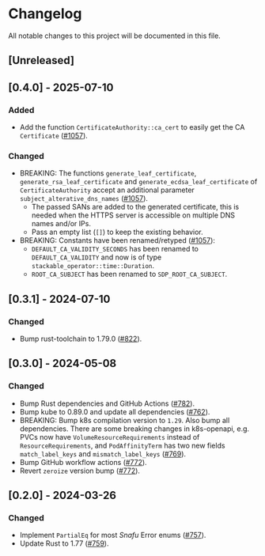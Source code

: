 # Changelog

All notable changes to this project will be documented in this file.

## [Unreleased]

## [0.4.0] - 2025-07-10

### Added

- Add the function `CertificateAuthority::ca_cert` to easily get the CA `Certificate` ([#1057]).

### Changed

- BREAKING: The functions `generate_leaf_certificate`, `generate_rsa_leaf_certificate` and
  `generate_ecdsa_leaf_certificate` of `CertificateAuthority` accept an additional parameter
  `subject_alterative_dns_names` ([#1057]).
  - The passed SANs are added to the generated certificate, this is needed when the HTTPS server is
    accessible on multiple DNS names and/or IPs.
  - Pass an empty list (`[]`) to keep the existing behavior.
- BREAKING: Constants have been renamed/retyped ([#1057]):
  - `DEFAULT_CA_VALIDITY_SECONDS` has been renamed to `DEFAULT_CA_VALIDITY` and now is of type `stackable_operator::time::Duration`.
  - `ROOT_CA_SUBJECT` has been renamed to `SDP_ROOT_CA_SUBJECT`.

[#1057]: https://github.com/stackabletech/operator-rs/pull/1057

## [0.3.1] - 2024-07-10

### Changed

- Bump rust-toolchain to 1.79.0 ([#822]).

[#822]: https://github.com/stackabletech/operator-rs/pull/822

## [0.3.0] - 2024-05-08

### Changed

- Bump Rust dependencies and GitHub Actions ([#782]).
- Bump kube to 0.89.0 and update all dependencies ([#762]).
- BREAKING: Bump k8s compilation version to `1.29`. Also bump all dependencies.
  There are some breaking changes in k8s-openapi, e.g. PVCs now have `VolumeResourceRequirements` instead of `ResourceRequirements`,
  and `PodAffinityTerm` has two new fields `match_label_keys` and `mismatch_label_keys` ([#769]).
- Bump GitHub workflow actions ([#772]).
- Revert `zeroize` version bump ([#772]).

[#762]: https://github.com/stackabletech/operator-rs/pull/762
[#769]: https://github.com/stackabletech/operator-rs/pull/769
[#772]: https://github.com/stackabletech/operator-rs/pull/772
[#782]: https://github.com/stackabletech/operator-rs/pull/782

## [0.2.0] - 2024-03-26

### Changed

- Implement `PartialEq` for most _Snafu_ Error enums ([#757]).
- Update Rust to 1.77 ([#759]).

[#757]: https://github.com/stackabletech/operator-rs/pull/757
[#759]: https://github.com/stackabletech/operator-rs/pull/759
